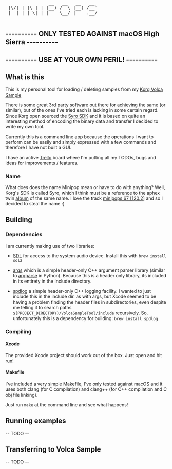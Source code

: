 <pre>
                __   __   __   __  
 |\/| | |\ | | |__) /  \ |__) /__` 
 |  | | | \| | |    \__/ |    .__/ 
                                   
</pre>

## ---------- ONLY TESTED AGAINST macOS High Sierra ----------
## ---------- USE AT YOUR OWN PERIL! ----------

## What is this
This is my personal tool for loading / deleting samples from my [Korg Volca Sample](https://www.korg.com/us/products/dj/volca_sample/)

There is some great 3rd party software out there for achieving the same (or similar), but of the ones I've tried each is lacking in some certain regard. Since Korg open sourced the [Syro SDK](http://korginc.github.io/volcasample/) and it is based on quite an interesting method of encoding the binary data and transfer I decided to write my own tool. 

Currently this is a command line app because the operations I want to perform can be easily and simply expressed with a few commands and therefore I have not built a GUI.

I have an active [Trello](https://trello.com/b/Xhqh0N8C/volcasampletool) board where I'm putting all my TODOs, bugs and ideas for improvements / features.

### Name
What does does the name Minipop mean or have to do with anything? Well, Korg's SDK is called Syro, which I think must be a reference to the aphex twin [album](https://en.wikipedia.org/wiki/Syro) of the same name. I love the track [minipops 67 [120.2]](https://open.spotify.com/track/6kzLbNxsJidjc80Nw3uZVg?si=kxSMP1xjToWOup7uhWUVqQ) and so I decided to steal the name :)

## Building
### Dependencies

I am currently making use of two libraries: 
- [SDL](http://www.libsdl.org/) for access to the system audio device. Install this with `brew install sdl2`

- [args](https://github.com/Taywee/args) which is a simple header-only C++ argument parser library (similar to [argparse](https://docs.python.org/3/library/argparse.html) in Python). Because this is a header only library, its included in its entirety in the Include directory.

- [spdlog](https://github.com/gabime/spdlog) a simple header-only C++ logging facility. I wanted to just include this in the include dir. as with args, but Xcode seemed to be having a problem finding the header files in subdirectories, even despite me telling it to search paths `$(PROJECT_DIRECTORY)/VolcaSampleTool/include` recursively. So, unfortunately this is a dependency for building: `brew install spdlog`

### Compiling
#### Xcode
The provided Xcode project should work out of the box. Just open and hit run!

#### Makefile
I've included a very simple Makefile, I've only tested against macOS and it uses both clang (for C compilation) and clang++ (for C++ compilation and C obj file linking).

Just run `make` at the command line and see what happens!


## Running examples
-- TODO -- 

## Transferring to Volca Sample
-- TODO -- 
